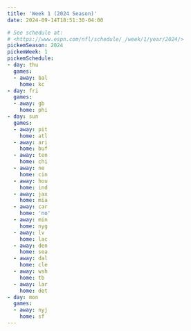 ```yaml
---
title: 'Week 1 (2024 Season)'
date: 2024-09-14T18:51:30-04:00

# See schedule at:
# <https://www.espn.com/nfl/schedule/_/week/1/year/2024/>
pickemSeason: 2024
pickemWeek: 1
pickemSchedule:
- day: thu
  games:
  - away: bal
    home: kc
- day: fri
  games:
  - away: gb
    home: phi
- day: sun
  games:
  - away: pit
    home: atl
  - away: ari
    home: buf
  - away: ten
    home: chi
  - away: ne
    home: cin
  - away: hou
    home: ind
  - away: jax
    home: mia
  - away: car
    home: 'no'
  - away: min
    home: nyg
  - away: lv
    home: lac
  - away: den
    home: sea
  - away: dal
    home: cle
  - away: wsh
    home: tb
  - away: lar
    home: det
- day: mon
  games:
  - away: nyj
    home: sf
---
```

